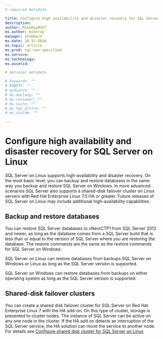 ```yaml
---
# required metadata

title: Configure high availability and disaster recovery for SQL Server on Linux | SQL Server vNext CTP1
description: 
author: MikeRayMSFT 
ms.author: mikeray 
manager: jhubbard
ms.date: 10-31-2016
ms.topic: article
ms.prod: sql-non-specified
ms.service: 
ms.technology: 
ms.assetid: 

# optional metadata

# keywords: ""
# ROBOTS: ""
# audience: ""
# ms.devlang: ""
# ms.reviewer: ""
# ms.suite: ""
# ms.tgt_pltfrm: ""
# ms.custom: ""

---
```

# Configure high availability and disaster recovery for SQL Server on Linux

SQL Server on Linux supports high-availability and disaster recovery. On the most basic level, you can backup and restore databases in the same way you backup and restore SQL Server on Windows. In more advanced scenarios SQL Server also supports a shared-disk failover cluster on Linux servers with Red Hat Enterprise Linux 7.0 HA or greater. Future releases of SQL Server on Linux may include additional high-availability capabilities.

## Backup and restore databases

You can restore SQL Server databases to vNextCTP1 from SQL Server 2012 and newer, as long as the database comes from a SQL Server build that is less than or equal to the version of SQL Server where you are restoring the database. The restore commands are the same as the restore commands for SQL Server on Windows. 

SQL Server on Linux can restore databases from backups SQL Server on Windows or Linux as long as the SQL Server version is supported. 

SQL Server on Windows can restore databases from backups on either operating system as long as the SQL Server version is supported. 

## Shared-disk failover clusters

You can create a shared disk failover cluster for SQL Server on Red Hat Enterprise Linux 7 with the HA add-on. On this type of cluster, storage is presented to cluster nodes. The instance of SQL Server can be active on any one node in the cluster. If the HA add on detects an interruption of the SQL Server service, the HA solution can move the service to another node. For details see [Configure shared disk cluster for SQL Server on Linux](sql-server-linux-shared-disk-cluster-configure.md)

